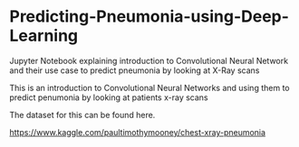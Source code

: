 # Predicting-Pneumonia-using-Deep-Learning
Jupyter Notebook explaining introduction to Convolutional Neural Network and their use case to
predict pneumonia by looking at X-Ray scans

This is an introduction to Convolutional Neural Networks and using them to predict penumonia 
by looking at patients x-ray scans

The dataset for this can be found here.

https://www.kaggle.com/paultimothymooney/chest-xray-pneumonia
